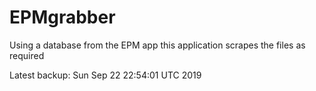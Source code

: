 # EPMgrabber
Using a database from the EPM app this application scrapes the files as required


Latest backup: Sun Sep 22 22:54:01 UTC 2019
